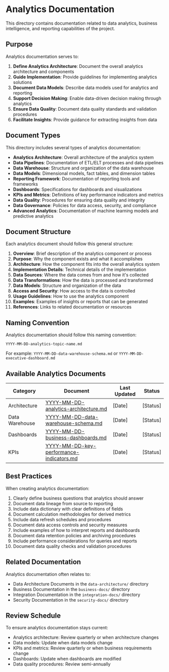 # Analytics Documentation

This directory contains documentation related to data analytics, business intelligence, and reporting capabilities of the project.

## Purpose

Analytics documentation serves to:

1. **Define Analytics Architecture**: Document the overall analytics architecture and components
2. **Guide Implementation**: Provide guidelines for implementing analytics solutions
3. **Document Data Models**: Describe data models used for analytics and reporting
4. **Support Decision Making**: Enable data-driven decision making through analytics
5. **Ensure Data Quality**: Document data quality standards and validation procedures
6. **Facilitate Insights**: Provide guidance for extracting insights from data

## Document Types

This directory includes several types of analytics documentation:

- **Analytics Architecture**: Overall architecture of the analytics system
- **Data Pipelines**: Documentation of ETL/ELT processes and data pipelines
- **Data Warehouse**: Structure and organization of the data warehouse
- **Data Models**: Dimensional models, fact tables, and dimension tables
- **Reporting Framework**: Documentation of reporting tools and frameworks
- **Dashboards**: Specifications for dashboards and visualizations
- **KPIs and Metrics**: Definitions of key performance indicators and metrics
- **Data Quality**: Procedures for ensuring data quality and integrity
- **Data Governance**: Policies for data access, security, and compliance
- **Advanced Analytics**: Documentation of machine learning models and predictive analytics

## Document Structure

Each analytics document should follow this general structure:

1. **Overview**: Brief description of the analytics component or process
2. **Purpose**: Why the component exists and what it accomplishes
3. **Architecture**: How the component fits into the overall analytics system
4. **Implementation Details**: Technical details of the implementation
5. **Data Sources**: Where the data comes from and how it's collected
6. **Data Transformations**: How the data is processed and transformed
7. **Data Models**: Structure and organization of the data
8. **Access and Security**: How access to the data is controlled
9. **Usage Guidelines**: How to use the analytics component
10. **Examples**: Examples of insights or reports that can be generated
11. **References**: Links to related documentation or resources

## Naming Convention

Analytics documentation should follow this naming convention:

```
YYYY-MM-DD-analytics-topic-name.md
```

For example: `YYYY-MM-DD-data-warehouse-schema.md` or `YYYY-MM-DD-executive-dashboard.md`

## Available Analytics Documents

| Category | Document | Last Updated | Status |
|----------|----------|-------------|--------|
| Architecture | [YYYY-MM-DD-analytics-architecture.md](./YYYY-MM-DD-analytics-architecture.md) | [Date] | [Status] |
| Data Warehouse | [YYYY-MM-DD-data-warehouse-schema.md](./YYYY-MM-DD-data-warehouse-schema.md) | [Date] | [Status] |
| Dashboards | [YYYY-MM-DD-business-dashboards.md](./YYYY-MM-DD-business-dashboards.md) | [Date] | [Status] |
| KPIs | [YYYY-MM-DD-key-performance-indicators.md](./YYYY-MM-DD-key-performance-indicators.md) | [Date] | [Status] |

## Best Practices

When creating analytics documentation:

1. Clearly define business questions that analytics should answer
2. Document data lineage from source to reporting
3. Include data dictionary with clear definitions of fields
4. Document calculation methodologies for derived metrics
5. Include data refresh schedules and procedures
6. Document data access controls and security measures
7. Include examples of how to interpret reports and dashboards
8. Document data retention policies and archiving procedures
9. Include performance considerations for queries and reports
10. Document data quality checks and validation procedures

## Related Documentation

Analytics documentation often relates to:
- Data Architecture Documents in the `data-architecture/` directory
- Business Documentation in the `business-docs/` directory
- Integration Documentation in the `integration-docs/` directory
- Security Documentation in the `security-docs/` directory

## Review Schedule

To ensure analytics documentation stays current:

- Analytics architecture: Review quarterly or when architecture changes
- Data models: Update when data models change
- KPIs and metrics: Review quarterly or when business requirements change
- Dashboards: Update when dashboards are modified
- Data quality procedures: Review semi-annually 